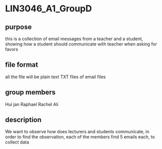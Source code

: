 # LIN3046_A1_GroupD

## purpose
this is a collection of email messages from a teacher and a student, showing how a student should communicate with teacher when asking for favors 

## file format 
all the file will be plain text TXT files of email files

## group members 
Hui jan 
Raphael 
Rachel 
Ali 

## description
We want to observe how does lecturers and students communicate, in order to find the observation, each of the members find 5 emails each, to collect data
